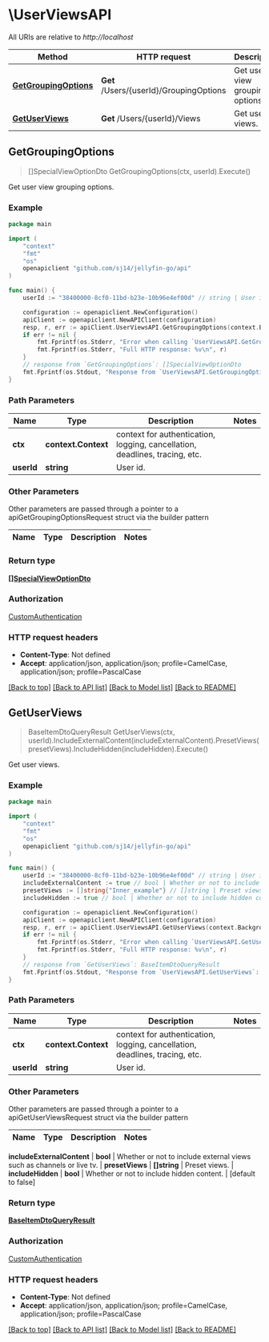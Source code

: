 # \UserViewsAPI

All URIs are relative to *http://localhost*

Method | HTTP request | Description
------------- | ------------- | -------------
[**GetGroupingOptions**](UserViewsAPI.md#GetGroupingOptions) | **Get** /Users/{userId}/GroupingOptions | Get user view grouping options.
[**GetUserViews**](UserViewsAPI.md#GetUserViews) | **Get** /Users/{userId}/Views | Get user views.



## GetGroupingOptions

> []SpecialViewOptionDto GetGroupingOptions(ctx, userId).Execute()

Get user view grouping options.

### Example

```go
package main

import (
	"context"
	"fmt"
	"os"
	openapiclient "github.com/sj14/jellyfin-go/api"
)

func main() {
	userId := "38400000-8cf0-11bd-b23e-10b96e4ef00d" // string | User id.

	configuration := openapiclient.NewConfiguration()
	apiClient := openapiclient.NewAPIClient(configuration)
	resp, r, err := apiClient.UserViewsAPI.GetGroupingOptions(context.Background(), userId).Execute()
	if err != nil {
		fmt.Fprintf(os.Stderr, "Error when calling `UserViewsAPI.GetGroupingOptions``: %v\n", err)
		fmt.Fprintf(os.Stderr, "Full HTTP response: %v\n", r)
	}
	// response from `GetGroupingOptions`: []SpecialViewOptionDto
	fmt.Fprintf(os.Stdout, "Response from `UserViewsAPI.GetGroupingOptions`: %v\n", resp)
}
```

### Path Parameters


Name | Type | Description  | Notes
------------- | ------------- | ------------- | -------------
**ctx** | **context.Context** | context for authentication, logging, cancellation, deadlines, tracing, etc.
**userId** | **string** | User id. | 

### Other Parameters

Other parameters are passed through a pointer to a apiGetGroupingOptionsRequest struct via the builder pattern


Name | Type | Description  | Notes
------------- | ------------- | ------------- | -------------


### Return type

[**[]SpecialViewOptionDto**](SpecialViewOptionDto.md)

### Authorization

[CustomAuthentication](../README.md#CustomAuthentication)

### HTTP request headers

- **Content-Type**: Not defined
- **Accept**: application/json, application/json; profile=CamelCase, application/json; profile=PascalCase

[[Back to top]](#) [[Back to API list]](../README.md#documentation-for-api-endpoints)
[[Back to Model list]](../README.md#documentation-for-models)
[[Back to README]](../README.md)


## GetUserViews

> BaseItemDtoQueryResult GetUserViews(ctx, userId).IncludeExternalContent(includeExternalContent).PresetViews(presetViews).IncludeHidden(includeHidden).Execute()

Get user views.

### Example

```go
package main

import (
	"context"
	"fmt"
	"os"
	openapiclient "github.com/sj14/jellyfin-go/api"
)

func main() {
	userId := "38400000-8cf0-11bd-b23e-10b96e4ef00d" // string | User id.
	includeExternalContent := true // bool | Whether or not to include external views such as channels or live tv. (optional)
	presetViews := []string{"Inner_example"} // []string | Preset views. (optional)
	includeHidden := true // bool | Whether or not to include hidden content. (optional) (default to false)

	configuration := openapiclient.NewConfiguration()
	apiClient := openapiclient.NewAPIClient(configuration)
	resp, r, err := apiClient.UserViewsAPI.GetUserViews(context.Background(), userId).IncludeExternalContent(includeExternalContent).PresetViews(presetViews).IncludeHidden(includeHidden).Execute()
	if err != nil {
		fmt.Fprintf(os.Stderr, "Error when calling `UserViewsAPI.GetUserViews``: %v\n", err)
		fmt.Fprintf(os.Stderr, "Full HTTP response: %v\n", r)
	}
	// response from `GetUserViews`: BaseItemDtoQueryResult
	fmt.Fprintf(os.Stdout, "Response from `UserViewsAPI.GetUserViews`: %v\n", resp)
}
```

### Path Parameters


Name | Type | Description  | Notes
------------- | ------------- | ------------- | -------------
**ctx** | **context.Context** | context for authentication, logging, cancellation, deadlines, tracing, etc.
**userId** | **string** | User id. | 

### Other Parameters

Other parameters are passed through a pointer to a apiGetUserViewsRequest struct via the builder pattern


Name | Type | Description  | Notes
------------- | ------------- | ------------- | -------------

 **includeExternalContent** | **bool** | Whether or not to include external views such as channels or live tv. | 
 **presetViews** | **[]string** | Preset views. | 
 **includeHidden** | **bool** | Whether or not to include hidden content. | [default to false]

### Return type

[**BaseItemDtoQueryResult**](BaseItemDtoQueryResult.md)

### Authorization

[CustomAuthentication](../README.md#CustomAuthentication)

### HTTP request headers

- **Content-Type**: Not defined
- **Accept**: application/json, application/json; profile=CamelCase, application/json; profile=PascalCase

[[Back to top]](#) [[Back to API list]](../README.md#documentation-for-api-endpoints)
[[Back to Model list]](../README.md#documentation-for-models)
[[Back to README]](../README.md)

